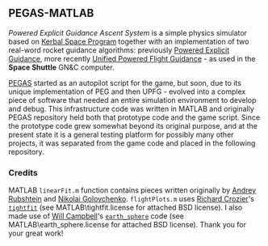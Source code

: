 ## PEGAS-MATLAB
*Powered Explicit Guidance Ascent System* is a simple physics simulator based on [Kerbal Space Program](https://kerbalspaceprogram.com/) 
together with an implementation of two real-word rocket guidance algorithms: 
previously [Powered Explicit Guidance](http://ntrs.nasa.gov/archive/nasa/casi.ntrs.nasa.gov/19660006073.pdf), 
more recently [Unified Powered Flight Guidance](https://ntrs.nasa.gov/search.jsp?R=19740004402) - as used in the **Space Shuttle** GN&C computer.

[PEGAS](https://github.com/Noiredd/PEGAS) started as an autopilot script for the game, but soon,
due to its unique implementation of PEG and then UPFG - evolved into a complex piece of software
that needed an entire simulation environment to develop and debug.
This infrastructure code was written in MATLAB and originally PEGAS repository held both that prototype code and the game script.
Since the prototype code grew somewhat beyond its original purpose, and at the present state it is a general testing platform for possibly many other projects,
it was separated from the game code and placed in the following repository.

### Credits

MATLAB `linearFit.m` function contains pieces written originally by 
[Andrey Rubshtein](http://stackoverflow.com/users/817452/andrey-rubshtein) and [Nikolai Golovchenko](http://golovchenko.org).
`flightPlots.m` uses [Richard Crozier](http://www.mathworks.com/matlabcentral/profile/authors/1590682-richard-crozier)'s [`tightfit`](http://www.mathworks.com/matlabcentral/fileexchange/34055-tightfig) (see MATLAB\tightfit.license for attached BSD license).
I also made use of [Will Campbell](https://www.mathworks.com/matlabcentral/profile/authors/1050816-will-campbell)'s [`earth_sphere`](https://www.mathworks.com/matlabcentral/fileexchange/27123-earth-sized-sphere-with-topography) code (see MATLAB\earth_sphere.license for attached BSD license).
Thank you for your great work!
